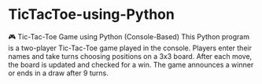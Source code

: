 # TicTacToe-using-Python
🎮 Tic-Tac-Toe Game using Python (Console-Based)
This Python program is a two-player Tic-Tac-Toe game played in the console. Players enter their names and take turns choosing positions on a 3x3 board. After each move, the board is updated and checked for a win. The game announces a winner or ends in a draw after 9 turns.


